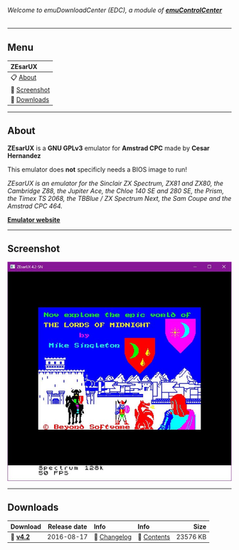 ###### Welcome to emuDownloadCenter (EDC), a module of [**emuControlCenter**](https://github.com/PhoenixInteractiveNL/emuControlCenter/wiki/)
***
## Menu
| **ZEsarUX** |
|:---------|
| :clipboard: [About](#about) |
| :sunrise: [Screenshot](#screenshot) |
| :floppy_disk: [Downloads](#downloads) |
***
## About
**ZEsarUX** is a **GNU GPLv3** emulator for **Amstrad CPC** made by **Cesar Hernandez**

This emulator does **not** specificly needs a BIOS image to run!

_ZEsarUX is an emulator for the Sinclair ZX Spectrum, ZX81 and ZX80, the Cambridge Z88, the Jupiter Ace, the Chloe 140 SE and 280 SE, the Prism, the Timex TS 2068, the TBBlue / ZX Spectrum Next, the Sam Coupe and the Amstrad CPC 464._

[**Emulator website**](https://sourceforge.net/projects/zesarux/)
***
## Screenshot
![](https://raw.githubusercontent.com/PhoenixInteractiveNL/edc-masterhook/master/downloadhooks/zesarux/zesarux_screen.jpg)
***
## Downloads
| Download | Release date  | Info       | Info       | Size       |
|:---------|:-------------:|:-----------|:-----------|-----------:|
| :floppy_disk: [**v4.2**](https://github.com/PhoenixInteractiveNL/edc-repo0002/raw/master/zesarux/4.2.7z) | 2016-08-17 | :page_facing_up: [Changelog](https://github.com/PhoenixInteractiveNL/edc-repo0002/blob/master/zesarux/4.2_changelog.txt) | :mag_right: [Contents](https://github.com/PhoenixInteractiveNL/edc-repo0002/blob/master/zesarux/4.2_contents.txt) | 23576 KB |
